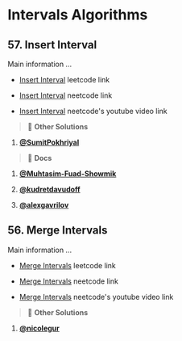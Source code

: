 # Intervals Algorithms

## 57. Insert Interval

Main information ...

- [Insert Interval](https://leetcode.com/problems/insert-interval/description/) leetcode link

- [Insert Interval](url) neetcode link

- [Insert Interval](url) neetcode's youtube video link

> :mega: **Other Solutions**

1. **[@SumitPokhriyal](https://leetcode.com/problems/insert-interval/solutions/3734438/11-lines-of-clean-and-optimized-code-step-by-step-approach)**

> :mega: **Docs**

1. **[@Muhtasim-Fuad-Showmik](https://leetcode.com/problems/insert-interval/solutions/4213475/detailed-solution-in-python3-go-ts-with-o-n-time-and-space-complexity)**

2. **[@kudretdavudoff](https://leetcode.com/problems/insert-interval/solutions/3649625/simple-and-faster-than-99)**

3. **[@alexgavrilov](https://leetcode.com/problems/insert-interval/solutions/3465736/typescript-2-steps-solution-time-o-n-space-o-n)**

<!-- line -->
<!-- line -->
<!-- line -->

## 56. Merge Intervals

Main information ...

- [Merge Intervals](https://leetcode.com/problems/merge-intervals/description/) leetcode link

- [Merge Intervals](url) neetcode link

- [Merge Intervals](url) neetcode's youtube video link

> :mega: **Other Solutions**

1. **[@nicolegur](https://leetcode.com/problems/merge-intervals/solutions/5189176/runtime-beats-98-04-of-users-memory-beats-49-43-of-users-with-typescript)**
